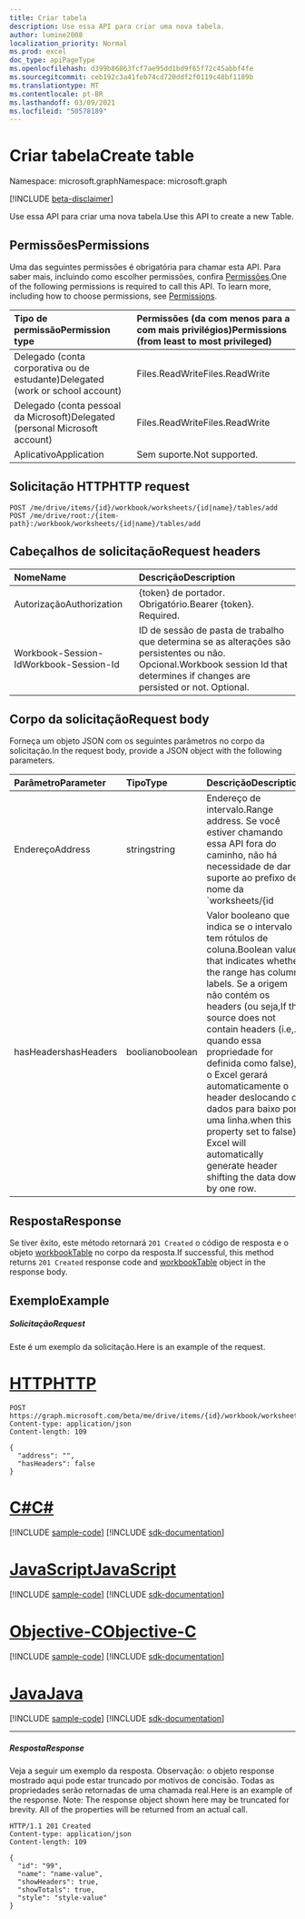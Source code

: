 ```yaml
---
title: Criar tabela
description: Use essa API para criar uma nova tabela.
author: lumine2008
localization_priority: Normal
ms.prod: excel
doc_type: apiPageType
ms.openlocfilehash: d399b86863fcf7ae95dd1bd9f65f72c45abbf4fe
ms.sourcegitcommit: ceb192c3a41feb74cd720ddf2f0119c48bf1189b
ms.translationtype: MT
ms.contentlocale: pt-BR
ms.lasthandoff: 03/09/2021
ms.locfileid: "50578189"
---
```

# <a name="create-table"></a><span data-ttu-id="65d07-103">Criar tabela</span><span class="sxs-lookup"><span data-stu-id="65d07-103">Create table</span></span>

<span data-ttu-id="65d07-104">Namespace: microsoft.graph</span><span class="sxs-lookup"><span data-stu-id="65d07-104">Namespace: microsoft.graph</span></span>

[!INCLUDE [beta-disclaimer](../../includes/beta-disclaimer.md)]

<span data-ttu-id="65d07-105">Use essa API para criar uma nova tabela.</span><span class="sxs-lookup"><span data-stu-id="65d07-105">Use this API to create a new Table.</span></span>
## <a name="permissions"></a><span data-ttu-id="65d07-106">Permissões</span><span class="sxs-lookup"><span data-stu-id="65d07-106">Permissions</span></span>
<span data-ttu-id="65d07-p101">Uma das seguintes permissões é obrigatória para chamar esta API. Para saber mais, incluindo como escolher permissões, confira [Permissões](/graph/permissions-reference).</span><span class="sxs-lookup"><span data-stu-id="65d07-p101">One of the following permissions is required to call this API. To learn more, including how to choose permissions, see [Permissions](/graph/permissions-reference).</span></span>

|<span data-ttu-id="65d07-109">Tipo de permissão</span><span class="sxs-lookup"><span data-stu-id="65d07-109">Permission type</span></span>      | <span data-ttu-id="65d07-110">Permissões (da com menos para a com mais privilégios)</span><span class="sxs-lookup"><span data-stu-id="65d07-110">Permissions (from least to most privileged)</span></span>              |
|:--------------------|:---------------------------------------------------------|
|<span data-ttu-id="65d07-111">Delegado (conta corporativa ou de estudante)</span><span class="sxs-lookup"><span data-stu-id="65d07-111">Delegated (work or school account)</span></span> | <span data-ttu-id="65d07-112">Files.ReadWrite</span><span class="sxs-lookup"><span data-stu-id="65d07-112">Files.ReadWrite</span></span>    |
|<span data-ttu-id="65d07-113">Delegado (conta pessoal da Microsoft)</span><span class="sxs-lookup"><span data-stu-id="65d07-113">Delegated (personal Microsoft account)</span></span> | <span data-ttu-id="65d07-114">Files.ReadWrite</span><span class="sxs-lookup"><span data-stu-id="65d07-114">Files.ReadWrite</span></span>    |
|<span data-ttu-id="65d07-115">Aplicativo</span><span class="sxs-lookup"><span data-stu-id="65d07-115">Application</span></span> | <span data-ttu-id="65d07-116">Sem suporte.</span><span class="sxs-lookup"><span data-stu-id="65d07-116">Not supported.</span></span> |

## <a name="http-request"></a><span data-ttu-id="65d07-117">Solicitação HTTP</span><span class="sxs-lookup"><span data-stu-id="65d07-117">HTTP request</span></span>
<!-- { "blockType": "ignored" } -->
```http
POST /me/drive/items/{id}/workbook/worksheets/{id|name}/tables/add
POST /me/drive/root:/{item-path}:/workbook/worksheets/{id|name}/tables/add

```
## <a name="request-headers"></a><span data-ttu-id="65d07-118">Cabeçalhos de solicitação</span><span class="sxs-lookup"><span data-stu-id="65d07-118">Request headers</span></span>
| <span data-ttu-id="65d07-119">Nome</span><span class="sxs-lookup"><span data-stu-id="65d07-119">Name</span></span>       | <span data-ttu-id="65d07-120">Descrição</span><span class="sxs-lookup"><span data-stu-id="65d07-120">Description</span></span>|
|:---------------|:----------|
| <span data-ttu-id="65d07-121">Autorização</span><span class="sxs-lookup"><span data-stu-id="65d07-121">Authorization</span></span>  | <span data-ttu-id="65d07-p102">{token} de portador. Obrigatório.</span><span class="sxs-lookup"><span data-stu-id="65d07-p102">Bearer {token}. Required.</span></span> |
| <span data-ttu-id="65d07-124">Workbook-Session-Id</span><span class="sxs-lookup"><span data-stu-id="65d07-124">Workbook-Session-Id</span></span>  | <span data-ttu-id="65d07-p103">ID de sessão de pasta de trabalho que determina se as alterações são persistentes ou não. Opcional.</span><span class="sxs-lookup"><span data-stu-id="65d07-p103">Workbook session Id that determines if changes are persisted or not. Optional.</span></span>|

## <a name="request-body"></a><span data-ttu-id="65d07-127">Corpo da solicitação</span><span class="sxs-lookup"><span data-stu-id="65d07-127">Request body</span></span>
<span data-ttu-id="65d07-128">Forneça um objeto JSON com os seguintes parâmetros no corpo da solicitação.</span><span class="sxs-lookup"><span data-stu-id="65d07-128">In the request body, provide a JSON object with the following parameters.</span></span> 

| <span data-ttu-id="65d07-129">Parâmetro</span><span class="sxs-lookup"><span data-stu-id="65d07-129">Parameter</span></span>       | <span data-ttu-id="65d07-130">Tipo</span><span class="sxs-lookup"><span data-stu-id="65d07-130">Type</span></span>|<span data-ttu-id="65d07-131">Descrição</span><span class="sxs-lookup"><span data-stu-id="65d07-131">Description</span></span>|
|:---------------|:----------|:----------|
| <span data-ttu-id="65d07-132">Endereço</span><span class="sxs-lookup"><span data-stu-id="65d07-132">Address</span></span>  | <span data-ttu-id="65d07-133">string</span><span class="sxs-lookup"><span data-stu-id="65d07-133">string</span></span>| <span data-ttu-id="65d07-134">Endereço de intervalo.</span><span class="sxs-lookup"><span data-stu-id="65d07-134">Range address.</span></span> <span data-ttu-id="65d07-135">Se você estiver chamando essa API fora do caminho, não há necessidade de dar suporte ao prefixo de nome da `worksheets/{id|name}/tables/add` planilha no endereço.</span><span class="sxs-lookup"><span data-stu-id="65d07-135">If you are calling this API off of `worksheets/{id|name}/tables/add` path, there is no need to support the sheet name prefix in the address.</span></span> <span data-ttu-id="65d07-136">No entanto, se você estiver chamando isso fora do caminho, então fornece o nome da planilha no qual a tabela precisa `workbook/tables/add` ser criada (exemplo: `sheet1!A1:D4` )</span><span class="sxs-lookup"><span data-stu-id="65d07-136">However, if you are calling this off of `workbook/tables/add` path, then supply the sheet name on which the table needs to be created (example: `sheet1!A1:D4`)</span></span>|
| <span data-ttu-id="65d07-137">hasHeaders</span><span class="sxs-lookup"><span data-stu-id="65d07-137">hasHeaders</span></span>  | <span data-ttu-id="65d07-138">booliano</span><span class="sxs-lookup"><span data-stu-id="65d07-138">boolean</span></span>|<span data-ttu-id="65d07-139">Valor booleano que indica se o intervalo tem rótulos de coluna.</span><span class="sxs-lookup"><span data-stu-id="65d07-139">Boolean value that indicates whether the range has column labels.</span></span> <span data-ttu-id="65d07-140">Se a origem não contém os headers (ou seja,</span><span class="sxs-lookup"><span data-stu-id="65d07-140">If the source does not contain headers (i.e,.</span></span> <span data-ttu-id="65d07-141">quando essa propriedade for definida como false), o Excel gerará automaticamente o header deslocando os dados para baixo por uma linha.</span><span class="sxs-lookup"><span data-stu-id="65d07-141">when this property set to false), Excel will automatically generate header shifting the data down by one row.</span></span>|

## <a name="response"></a><span data-ttu-id="65d07-142">Resposta</span><span class="sxs-lookup"><span data-stu-id="65d07-142">Response</span></span>

<span data-ttu-id="65d07-143">Se tiver êxito, este método retornará `201 Created` o código de resposta e o objeto [workbookTable](../resources/workbooktable.md) no corpo da resposta.</span><span class="sxs-lookup"><span data-stu-id="65d07-143">If successful, this method returns `201 Created` response code and [workbookTable](../resources/workbooktable.md) object in the response body.</span></span>

## <a name="example"></a><span data-ttu-id="65d07-144">Exemplo</span><span class="sxs-lookup"><span data-stu-id="65d07-144">Example</span></span>
##### <a name="request"></a><span data-ttu-id="65d07-145">Solicitação</span><span class="sxs-lookup"><span data-stu-id="65d07-145">Request</span></span>
<span data-ttu-id="65d07-146">Este é um exemplo da solicitação.</span><span class="sxs-lookup"><span data-stu-id="65d07-146">Here is an example of the request.</span></span>

# <a name="http"></a>[<span data-ttu-id="65d07-147">HTTP</span><span class="sxs-lookup"><span data-stu-id="65d07-147">HTTP</span></span>](#tab/http)
<!-- {
  "blockType": "request",
  "name": "create_table_from_worksheet"
}-->
```http
POST https://graph.microsoft.com/beta/me/drive/items/{id}/workbook/worksheets/{id|name}/tables/$/add
Content-type: application/json
Content-length: 109

{
  "address": "",
  "hasHeaders": false
}
```
# <a name="c"></a>[<span data-ttu-id="65d07-148">C#</span><span class="sxs-lookup"><span data-stu-id="65d07-148">C#</span></span>](#tab/csharp)
[!INCLUDE [sample-code](../includes/snippets/csharp/create-table-from-worksheet-csharp-snippets.md)]
[!INCLUDE [sdk-documentation](../includes/snippets/snippets-sdk-documentation-link.md)]

# <a name="javascript"></a>[<span data-ttu-id="65d07-149">JavaScript</span><span class="sxs-lookup"><span data-stu-id="65d07-149">JavaScript</span></span>](#tab/javascript)
[!INCLUDE [sample-code](../includes/snippets/javascript/create-table-from-worksheet-javascript-snippets.md)]
[!INCLUDE [sdk-documentation](../includes/snippets/snippets-sdk-documentation-link.md)]

# <a name="objective-c"></a>[<span data-ttu-id="65d07-150">Objective-C</span><span class="sxs-lookup"><span data-stu-id="65d07-150">Objective-C</span></span>](#tab/objc)
[!INCLUDE [sample-code](../includes/snippets/objc/create-table-from-worksheet-objc-snippets.md)]
[!INCLUDE [sdk-documentation](../includes/snippets/snippets-sdk-documentation-link.md)]

# <a name="java"></a>[<span data-ttu-id="65d07-151">Java</span><span class="sxs-lookup"><span data-stu-id="65d07-151">Java</span></span>](#tab/java)
[!INCLUDE [sample-code](../includes/snippets/java/create-table-from-worksheet-java-snippets.md)]
[!INCLUDE [sdk-documentation](../includes/snippets/snippets-sdk-documentation-link.md)]

---

##### <a name="response"></a><span data-ttu-id="65d07-152">Resposta</span><span class="sxs-lookup"><span data-stu-id="65d07-152">Response</span></span>
<span data-ttu-id="65d07-p106">Veja a seguir um exemplo da resposta. Observação: o objeto response mostrado aqui pode estar truncado por motivos de concisão. Todas as propriedades serão retornadas de uma chamada real.</span><span class="sxs-lookup"><span data-stu-id="65d07-p106">Here is an example of the response. Note: The response object shown here may be truncated for brevity. All of the properties will be returned from an actual call.</span></span>
<!-- {
  "blockType": "response",
  "truncated": true,
  "@odata.type": "microsoft.graph.workbookTable"
} -->
```http
HTTP/1.1 201 Created
Content-type: application/json
Content-length: 109

{
  "id": "99",
  "name": "name-value",
  "showHeaders": true,
  "showTotals": true,
  "style": "style-value"
}
```

<!-- uuid: 8fcb5dbc-d5aa-4681-8e31-b001d5168d79
2015-10-25 14:57:30 UTC -->
<!--
{
  "type": "#page.annotation",
  "description": "Create Table",
  "keywords": "",
  "section": "documentation",
  "tocPath": "",
  "suppressions": [
  ]
}
-->


